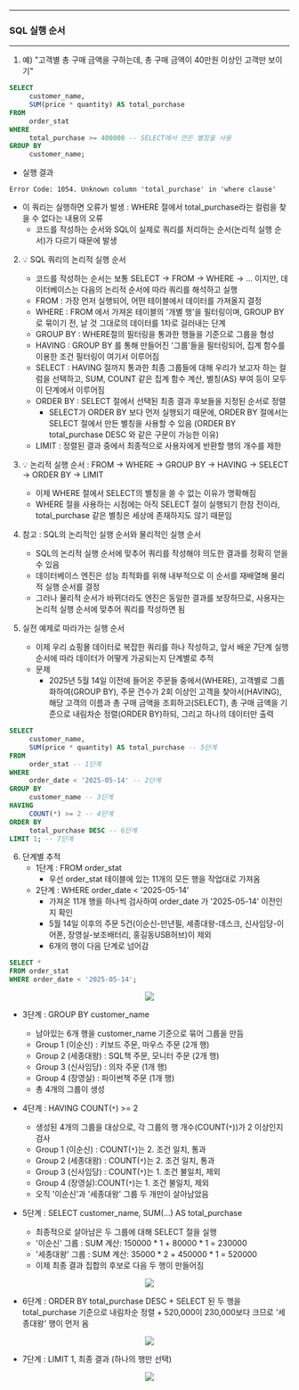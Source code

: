 -----
### SQL 실행 순서
-----
1. 예) "고객별 총 구매 금액을 구하는데, 총 구매 금액이 40만원 이상인 고객만 보이기"
```sql
SELECT
     customer_name,
     SUM(price * quantity) AS total_purchase
FROM
     order_stat
WHERE
     total_purchase >= 400000 -- SELECT에서 만든 별칭을 사용
GROUP BY
     customer_name;
```
   - 실행 결과
```
Error Code: 1054. Unknown column 'total_purchase' in 'where clause'
```
   - 이 쿼리는 실행하면 오류가 발생 : WHERE 절에서 total_purchase라는 컬럼을 찾을 수 없다는 내용의 오류
      + 코드를 작성하는 순서와 SQL이 실제로 쿼리를 처리하는 순서(논리적 실행 순서)가 다르기 때문에 발생

2. 💡 SQL 쿼리의 논리적 실행 순서
   - 코드를 작성하는 순서는 보통 SELECT → FROM → WHERE → ... 이지만, 데이터베이스는 다음의 논리적 순서에 따라 쿼리를 해석하고 실행
   - FROM : 가장 먼저 실행되어, 어떤 테이블에서 데이터를 가져올지 결정
   - WHERE : FROM 에서 가져온 테이블의 '개별 행'을 필터링이며, GROUP BY 로 묶이기 전, 날 것 그대로의 데이터를 1차로 걸러내는 단계
   - GROUP BY : WHERE절의 필터링을 통과한 행들을 기준으로 그룹을 형성
   - HAVING : GROUP BY 를 통해 만들어진 '그룹'들을 필터링되어, 집계 함수를 이용한 조건 필터링이 여기서 이루어짐
   - SELECT : HAVING 절까지 통과한 최종 그룹들에 대해 우리가 보고자 하는 컬럼을 선택하고, SUM, COUNT 같은 집계 함수 계산, 별칭(AS) 부여 등이 모두 이 단계에서 이루어짐
   - ORDER BY : SELECT 절에서 선택된 최종 결과 후보들을 지정된 순서로 정렬
      + SELECT가 ORDER BY 보다 먼저 실행되기 때문에, ORDER BY 절에서는 SELECT 절에서 만든 별칭을 사용할 수 있음 (ORDER BY total_purchase DESC 와 같은 구문이 가능한 이유)
   - LIMIT : 정렬된 결과 중에서 최종적으로 사용자에게 반환할 행의 개수를 제한

3. 💡 논리적 실행 순서 : FROM → WHERE → GROUP BY → HAVING → SELECT → ORDER BY → LIMIT
   - 이제 WHERE 절에서 SELECT의 별칭을 쓸 수 없는 이유가 명확해짐
   - WHERE 절을 사용하는 시점에는 아직 SELECT 절이 실행되기 한참 전이라, total_purchase 같은 별칭은 세상에 존재하지도 않기 때문임

4. 참고 : SQL의 논리적인 실행 순서와 물리적인 실행 순서
   - SQL의 논리적 실행 순서에 맞추어 쿼리를 작성해야 의도한 결과를 정확히 얻을 수 있음
   - 데이터베이스 엔진은 성능 최적화를 위해 내부적으로 이 순서를 재배열해 물리적 실행 순서를 결정
   - 그러나 물리적 순서가 바뀌더라도 엔진은 동일한 결과를 보장하므로, 사용자는 논리적 실행 순서에 맞추어 쿼리를 작성하면 됨

5. 실전 예제로 따라가는 실행 순서
   - 이제 우리 쇼핑몰 데이터로 복잡한 쿼리를 하나 작성하고, 앞서 배운 7단계 실행 순서에 따라 데이터가 어떻게 가공되는지 단계별로 추적
   - 문제
     + 2025년 5월 14일 이전에 들어온 주문들 중에서(WHERE), 고객별로 그룹화하여(GROUP BY), 주문 건수가 2회 이상인 고객을 찾아서(HAVING), 해당 고객의 이름과 총 구매 금액을 조회하고(SELECT), 총 구매 금액을 기준으로 내림차순 정렬(ORDER BY)하되, 그리고 하나의 데이터만 출력
```sql
SELECT
     customer_name,
     SUM(price * quantity) AS total_purchase -- 5단계
FROM
     order_stat -- 1단계
WHERE
     order_date < '2025-05-14' -- 2단계
GROUP BY
     customer_name -- 3단계
HAVING
     COUNT(*) >= 2 -- 4단계
ORDER BY
     total_purchase DESC -- 6단계
LIMIT 1; -- 7단계
```

6. 단계별 추적
   - 1단계 : FROM order_stat
      + 우선 order_stat 테이블에 있는 11개의 모든 행을 작업대로 가져옴
   - 2단계 : WHERE order_date < '2025-05-14'
      + 가져온 11개 행을 하나씩 검사하여 order_date 가 '2025-05-14' 이전인지 확인
      + 5월 14일 이후의 주문 5건(이순신-만년필, 세종대왕-데스크, 신사임당-이어폰, 장영실-보조배터리, 홍길동USB허브)이 제외
      + 6개의 행이 다음 단계로 넘어감
```sql
SELECT *
FROM order_stat
WHERE order_date < '2025-05-14';
```
<div align="center">
<img src="https://github.com/user-attachments/assets/911b84d2-5435-4e33-9e76-dba464befecd">
</div>

   - 3단계 : GROUP BY customer_name
      + 남아있는 6개 행을 customer_name 기준으로 묶어 그룹을 만듬
      + Group 1 (이순신) : 키보드 주문, 마우스 주문 (2개 행)
      + Group 2 (세종대왕) : SQL책 주문, 모니터 주문 (2개 행)
      + Group 3 (신사임당) : 의자 주문 (1개 행)
      + Group 4 (장영실) : 파이썬책 주문 (1개 행)
      + 총 4개의 그룹이 생성

   - 4단계 : HAVING COUNT(```*```) >= 2
      + 생성된 4개의 그룹을 대상으로, 각 그룹의 행 개수(COUNT(```*```))가 2 이상인지 검사
      + Group 1 (이순신) : COUNT(```*```)는 2. 조건 일치, 통과
      + Group 2 (세종대왕) : COUNT(```*```)는 2. 조건 일치, 통과
      + Group 3 (신사임당) : COUNT(```*```)는 1. 조건 불일치, 제외
      + Group 4 (장영실):COUNT(```*```)는 1. 조건 불일치, 제외
      + 오직 '이순신'과 '세종대왕' 그룹 두 개만이 살아남았음

   - 5단계 : SELECT customer_name, SUM(...) AS total_purchase
      + 최종적으로 살아남은 두 그룹에 대해 SELECT 절을 실행
      + '이순신' 그룹 : SUM 계산: 150000 * 1 + 80000 * 1 = 230000
      + '세종대왕' 그룹 : SUM 계산: 35000 * 2 + 450000 * 1 = 520000
      + 이제 최종 결과 집합의 후보로 다음 두 행이 만들어짐
<div align="center">
<img src="https://github.com/user-attachments/assets/64d82f95-3339-484f-af1f-aa7c3877c210">
</div>

   - 6단계 : ORDER BY total_purchase DESC
    + SELECT 된 두 행을 total_purchase 기준으로 내림차순 정렬
    + 520,000이 230,000보다 크므로 '세종대왕' 행이 먼저 옴
<div align="center">
<img src="https://github.com/user-attachments/assets/9465d0ea-84fa-43b5-97bd-189f0de242dd">
</div>

   - 7단계 : LIMIT 1, 최종 결과 (하나의 행만 선택)
<div align="center">
<img src="https://github.com/user-attachments/assets/c15e227b-816e-4cb7-82cb-efc51cb46a5a">
</div>
